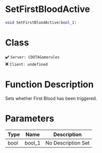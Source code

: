 # SetFirstBloodActive
```lua
void SetFirstBloodActive(bool_1)
```
# Class
✔️ `Server: CDOTAGamerules`  
❌ `Client: undefined`  

# Function Description
Sets whether First Blood has been triggered.
# Parameters
Type|Name|Description
--|--|--
bool|bool_1|No Description Set
